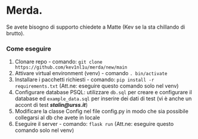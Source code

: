 # Merda.
Se avete bisogno di supporto chiedete a Matte (Kev se la sta chillando di brutto).

### Come eseguire
1. Clonare repo - comando: ```git clone https://github.com/kev1nl1u/merda/new/main```
2. Attivare virtual environment (venv) - comando ```. bin/activate```
3. Installare i pacchetti richiesti - comando: ```pip install -r requirements.txt``` (Att.ne: eseguire questo comando solo nel venv)
4. Configurare database PSQL: utilizzare ```db.sql``` per creare e configurare il database ed ```example_data.sql``` per inserire dei dati di test (vi è anche un accont di test ___stalin@urss.it___)
5. Modificare la classe Config nel file config.py in modo che sia possibile collegarsi al db che avete in locale
6. Eseguire il server - comando: ```flask run``` (Att.ne: eseguire questo comando solo nel venv)







